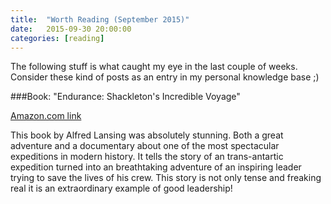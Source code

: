 ```yaml
---
title:  "Worth Reading (September 2015)"
date:   2015-09-30 20:00:00
categories: [reading]
---
```


The following stuff is what caught my eye in the last couple of weeks. Consider these kind of posts as an entry in my personal knowledge base ;)

###Book: "Endurance: Shackleton's Incredible Voyage"

[Amazon.com link](http://www.amazon.com/Endurance-Shackletons-Incredible-Alfred-Lansing/dp/0465062881)

This book by Alfred Lansing was absolutely stunning. Both a great adventure and a documentary about one of the most spectacular expeditions in modern history. It tells the story of an trans-antartic expedition turned into an breathtaking adventure of an inspiring leader trying to save the lives of his crew. This story is not only tense and freaking real it is an extraordinary example of good leadership!